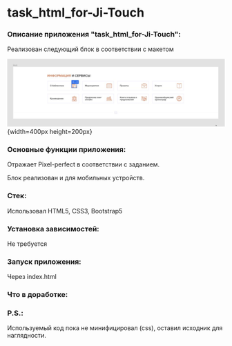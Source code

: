 # task_html_for-Ji-Touch

### Описание приложения "task_html_for-Ji-Touch":

Реализован следующий блок в соответствии с макетом

![макет блока](block.png){width=400px height=200px}

### Основные функции приложения:

Отражает Pixel-perfect в соответствии с заданием.

Блок реализован и для мобильных устройств.

### Стек:

Использовал HTML5, CSS3, Bootstrap5

### Установка зависимостей:

Не требуется

### Запуск приложения:

Через index.html

### Что в доработке:

### P.S.:

Используемый код пока не минифицировал (css), оставил исходник для наглядности.
